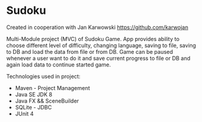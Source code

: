 # Sudoku
Created in cooperation with Jan Karwowski https://github.com/karwojan

Multi-Module project (MVC) of Sudoku Game. App provides ability to choose different 
level of difficulty, changing language, saving to file, saving to DB and load the data
from file or from DB. Game can be paused whenever a user want to do it and save current 
progress to file or DB and again load data to continue started game.

Technologies used in project:
* Maven - Project Management
* Java SE JDK 8
* Java FX && SceneBuilder
* SQLite - JDBC
* JUnit 4

